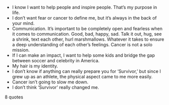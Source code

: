  - I know I want to help people and inspire people. That’s my purpose in life.
 - I don’t want fear or cancer to define me, but it’s always in the back of your mind.
 - Communication. It’s important to be completely open and fearless when it comes to communication. Good, bad, happy, sad. Talk it out, hug, see a shrink, text each other, hurl marshmallows. Whatever it takes to ensure a deep understanding of each other’s feelings. Cancer is not a solo mission.
 - If I can make an impact, I want to help some kids and bridge the gap between soccer and celebrity in America.
 - My hair is my identity.
 - I don’t know if anything can really prepare you for ‘Survivor,’ but since I grew up as an athlete, the physical aspect came to me more easily.
 - Cancer isn’t going to slow me down.
 - I don’t think ‘Survivor’ really changed me.

8 quotes